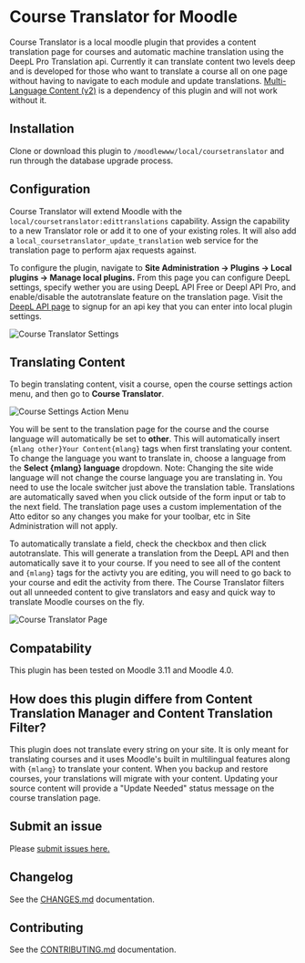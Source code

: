 # Course Translator for Moodle

Course Translator is a local moodle plugin that provides a content translation page for courses and automatic machine translation using the DeepL Pro Translation api. Currently it can translate content two levels deep and is developed for those who want to translate a course all on one page without having to navigate to each module and update translations. [Multi-Language Content (v2)](https://moodle.org/plugins/filter_multilang2) is a dependency of this plugin and will not work without it.

## Installation

Clone or download this plugin to ```/moodlewww/local/coursetranslator``` and run through the database upgrade process.

## Configuration

Course Translator will extend Moodle with the ```local/coursetranslator:edittranslations``` capability. Assign the capability to a new Translator role or add it to one of your existing roles. It will also add a ```local_coursetranslator_update_translation``` web service for the translation page to perform ajax requests against.

To configure the plugin, navigate to **Site Administration -> Plugins -> Local plugins -> Manage local plugins.** From this page you can configure DeepL settings, specify wether you are using DeepL API Free or Deepl API Pro, and enable/disable the autotranslate feature on the translation page. Visit the [DeepL API page](https://www.deepl.com/pro-api) to signup for an api key that you can enter into local plugin settings.

<img src="https://ik.imagekit.io/1zvlk0e7l/moodle/settings_v2spLzFgi.png?ik-sdk-version=javascript-1.4.3&updatedAt=1650925753470" alt="Course Translator Settings" />

## Translating Content

To begin translating content, visit a course, open the course settings action menu, and then go to **Course Translator**.

<img src="https://ik.imagekit.io/1zvlk0e7l/moodle/action-menu_zsYkTOVeN.png?ik-sdk-version=javascript-1.4.3&updatedAt=1650925893813" alt="Course Settings Action Menu" />

You will be sent to the translation page for the course and the course language will automatically be set to **other**. This will automatically insert ```{mlang other}Your Content{mlang}``` tags when first translating your content. To change the language you want to translate in, choose a language from the **Select {mlang} language** dropdown. Note: Changing the site wide language will not change the course language you are translating in. You need to use the locale switcher just above the translation table. Translations are automatically saved when you click outside of the form input or tab to the next field. The translation page uses a custom implementation of the Atto editor so any changes you make for your toolbar, etc in Site Administration will not apply.

To automatically translate a field, check the checkbox and then click autotranslate. This will generate a translation from the DeepL API and then automatically save it to your course. If you need to see all of the content and ```{mlang}``` tags for the activty you are editing, you will need to go back to your course and edit the activity from there. The Course Translator filters out all unneeded content to give translators and easy and quick way to translate Moodle courses on the fly.

<img src="https://ik.imagekit.io/1zvlk0e7l/moodle/course-translator-v0.9.2_prvB1rCSS.png?ik-sdk-version=javascript-1.4.3&updatedAt=1651374909723" alt="Course Translator Page">

## Compatability

This plugin has been tested on Moodle 3.11 and Moodle 4.0.

## How does this plugin differe from Content Translation Manager and Content Translation Filter?

This plugin does not translate every string on your site. It is only meant for translating courses and it uses Moodle's built in multilingual features along with ```{mlang}``` to translate your content. When you backup and restore courses, your translations will migrate with your content. Updating your source content will provide a "Update Needed" status message on the course translation page.

## Submit an issue

Please [submit issues here.](https://github.com/jamfire/moodle-local_coursetranslator/issues)

## Changelog

See the [CHANGES.md](CHANGES.md) documentation.

## Contributing

See the [CONTRIBUTING.md](CONTRIBUTING.md) documentation.